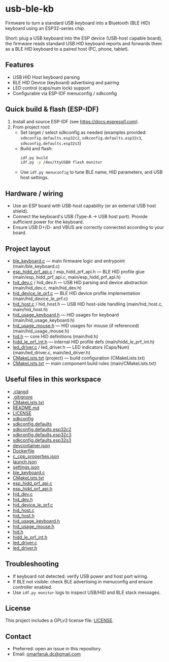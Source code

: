 # usb-ble-kb

Firmware to turn a standard USB keyboard into a Bluetooth (BLE HID) keyboard using an ESP32-series chip.

Short: plug a USB keyboard into the ESP device (USB-host capable board), the firmware reads standard USB HID keyboard reports and forwards them as a BLE HID keyboard to a paired host (PC, phone, tablet).

## Features
- USB HID Host keyboard parsing
- BLE HID Device (keyboard) advertising and pairing
- LED control (caps/num lock) support
- Configurable via ESP-IDF menuconfig / sdkconfig

## Quick build & flash (ESP-IDF)
1. Install and source ESP-IDF (see https://docs.espressif.com).
2. From project root:
   - Set target / select sdkconfig as needed (examples provided: `sdkconfig.defaults.esp32c2`, `sdkconfig.defaults.esp32c3`, `sdkconfig.defaults.esp32s3`)
   - Build and flash:
     ```sh
     idf.py build
     idf.py -p /dev/ttyUSB0 flash monitor
     ```
   - Use `idf.py menuconfig` to tune BLE name, HID parameters, and USB host settings.

## Hardware / wiring
- Use an ESP board with USB-host capability (or an external USB host shield).
- Connect the keyboard's USB (Type-A -> USB host port). Provide sufficient power for the keyboard.
- Ensure USB D+/D- and VBUS are correctly connected according to your board.

## Project layout
- [ble_keyboard.c](http://_vscodecontentref_/0) — main firmware logic and entrypoint (main/ble_keyboard.c)
- [esp_hidd_prf_api.c](http://_vscodecontentref_/1) / esp_hidd_prf_api.h — BLE HID profile glue (main/esp_hidd_prf_api.c, main/esp_hidd_prf_api.h)
- [hid_dev.c](http://_vscodecontentref_/2) / hid_dev.h — USB HID parsing and device abstraction (main/hid_dev.c, main/hid_dev.h)
- [hid_device_le_prf.c](http://_vscodecontentref_/3) — BLE HID device profile implementation (main/hid_device_le_prf.c)
- [hid_host.c](http://_vscodecontentref_/4) / hid_host.h — USB HID host-side handling (main/hid_host.c, main/hid_host.h)
- [hid_usage_keyboard.h](http://_vscodecontentref_/5) — HID usages for keyboard (main/hid_usage_keyboard.h)
- [hid_usage_mouse.h](http://_vscodecontentref_/6) — HID usages for mouse (if referenced) (main/hid_usage_mouse.h)
- [hid.h](http://_vscodecontentref_/7) — core HID definitions (main/hid.h)
- [hidd_le_prf_int.h](http://_vscodecontentref_/8) — internal HID profile defs (main/hidd_le_prf_int.h)
- [led_driver.c](http://_vscodecontentref_/9) / led_driver.h — LED indicators (Caps/Num) (main/led_driver.c, main/led_driver.h)
- [CMakeLists.txt](http://_vscodecontentref_/10) (project) — build configuration (CMakeLists.txt)
- [CMakeLists.txt](http://_vscodecontentref_/11) — main component build rules (main/CMakeLists.txt)

## Useful files in this workspace
- [.clangd](http://_vscodecontentref_/12)
- [.gitignore](http://_vscodecontentref_/13)
- [CMakeLists.txt](http://_vscodecontentref_/14)
- [README.md](http://_vscodecontentref_/15)
- [LICENSE](http://_vscodecontentref_/16)
- [sdkconfig](http://_vscodecontentref_/17)
- [sdkconfig.defaults](http://_vscodecontentref_/18)
- [sdkconfig.defaults.esp32c2](http://_vscodecontentref_/19)
- [sdkconfig.defaults.esp32c3](http://_vscodecontentref_/20)
- [sdkconfig.defaults.esp32s3](http://_vscodecontentref_/21)
- [devcontainer.json](http://_vscodecontentref_/22)
- [Dockerfile](http://_vscodecontentref_/23)
- [c_cpp_properties.json](http://_vscodecontentref_/24)
- [launch.json](http://_vscodecontentref_/25)
- [settings.json](http://_vscodecontentref_/26)
- [ble_keyboard.c](http://_vscodecontentref_/27)
- [CMakeLists.txt](http://_vscodecontentref_/28)
- [esp_hidd_prf_api.c](http://_vscodecontentref_/29)
- [esp_hidd_prf_api.h](http://_vscodecontentref_/30)
- [hid_dev.c](http://_vscodecontentref_/31)
- [hid_dev.h](http://_vscodecontentref_/32)
- [hid_device_le_prf.c](http://_vscodecontentref_/33)
- [hid_host.c](http://_vscodecontentref_/34)
- [hid_host.h](http://_vscodecontentref_/35)
- [hid_usage_keyboard.h](http://_vscodecontentref_/36)
- [hid_usage_mouse.h](http://_vscodecontentref_/37)
- [hid.h](http://_vscodecontentref_/38)
- [hidd_le_prf_int.h](http://_vscodecontentref_/39)
- [led_driver.c](http://_vscodecontentref_/40)
- [led_driver.h](http://_vscodecontentref_/41)

## Troubleshooting
- If keyboard not detected: verify USB power and host port wiring.
- If BLE not visible: check BLE advertising in menuconfig and ensure controller enabled.
- Use `idf.py monitor` logs to inspect USB/HID and BLE stack messages.

## License
This project includes a GPLv3 license file: [LICENSE](http://_vscodecontentref_/42).

## Contact
- Preferred: open an issue in this repository.
- Email: omarfaruk.dc@gmail.com
